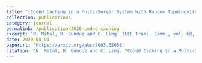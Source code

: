 ```yaml
---
title: "[Coded Caching in a Multi-Server System With Random Topology](https://arxiv.org/abs/2003.05058)"
collection: publications
category: journal
permalink: /publication/2020-coded-caching
excerpt: 'N. Mital, D. Gunduz and C. Ling. IEEE Trans. Comm., vol. 68, no. 8, pp. 4620-4631, Aug. 2020.'
date: 2020-08-01
paperurl: 'https://arxiv.org/abs/2003.05058'
citation: 'N. Mital, D. Gunduz and C. Ling. "Coded Caching in a Multi-Server System With Random Topology." <i>IEEE Transactions on Communications</i>, vol. 68, no. 8, pp. 4620-4631, 2020.'
---
```

